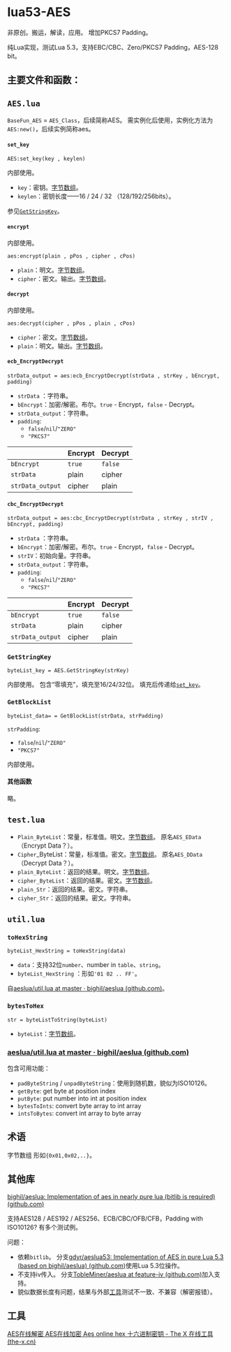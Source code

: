 # lua53-AES

非原创。搬运，解读，应用。
增加PKCS7 Padding。

纯Lua实现，测试Lua 5.3，支持EBC/CBC、Zero/PKCS7 Padding，AES-128 bit。

## 主要文件和函数：

## `AES.lua`

`BaseFun_AES` = `AES_Class`，后续简称AES。
需实例化后使用，实例化方法为`AES:new()`，后续实例简称aes。

#### `set_key`

`AES:set_key(key , keylen)`

内部使用。

- `key`：密钥。[字节数组](#字节数组)。
- `keylen`：密钥长度——16 / 24 / 32 （128/192/256bits）。

参见[`GetStringKey`](#GetStringKey)。

#### `encrypt`

内部使用。

 `aes:encrypt(plain , pPos , cipher , cPos)`

- `plain`：明文。[字节数组](#字节数组)。
- `cipher`：密文。输出。[字节数组](#字节数组)。

#### `decrypt`

内部使用。

`aes:decrypt(cipher , pPos , plain , cPos)`

- `cipher`：密文。[字节数组](#字节数组)。
- `plain`：明文。输出。[字节数组](#字节数组)。

#### `ecb_EncryptDecrypt`

`strData_output = aes:ecb_EncryptDecrypt(strData , strKey , bEncrypt, padding)`

- `strData` ：字符串。
- `bEncrypt`：加密/解密。布尔。`true` - Encrypt，`false` - Decrypt。
- `strData_output`：字符串。
- `padding`: 
  - `false`/`nil`/`"ZERO"`
  - `"PKCS7"`


|                  | Encrypt | Decrypt |
| ---------------- | ------- | ------- |
| `bEncrypt`       | `true`  | `false` |
| `strData`        | plain   | cipher  |
| `strData_output` | cipher  | plain   |

#### `cbc_EncryptDecrypt`

`strData_output = aes:cbc_EncryptDecrypt(strData , strKey , strIV , bEncrypt, padding)`

- `strData` ：字符串。
- `bEncrypt`：加密/解密。布尔。`true` - Encrypt，`false` - Decrypt。
- `strIV`：初始向量。字符串。
- `strData_output`：字符串。
- `padding`: 
  - `false`/`nil`/`"ZERO"`
  - `"PKCS7"`

|                  | Encrypt | Decrypt |
| ---------------- | ------- | ------- |
| `bEncrypt`       | `true`  | `false` |
| `strData`        | plain   | cipher  |
| `strData_output` | cipher  | plain   |

### `GetStringKey`

`byteList_key = AES.GetStringKey(strKey)`

内部使用。
包含“零填充”，填充至16/24/32位。
填充后传递给[`set_key`](#set_key)。

### `GetBlockList`

`byteList_data= = GetBlockList(strData, strPadding)`

`strPadding`: 

- `false`/`nil`/`"ZERO"`
- `"PKCS7"`

内部使用。

#### 其他函数

略。

## `test.lua`

- `Plain_ByteList`：常量，标准值。明文。[字节数组](#字节数组)。
  原名`AES_EData`（Encrypt Data？）。
- `Cipher`_ByteList：常量，标准值。密文。[字节数组](#字节数组)。
  原名`AES_DData`（Decrypt Data？）。
- `plain_ByteList`：返回的结果。明文。[字节数组](#字节数组)。
- `cipher_ByteList`：返回的结果。密文。[字节数组](#字节数组)。
- `plain_Str`：返回的结果。密文。字符串。
- `ciyher_Str`：返回的结果。密文。字符串。

## `util.lua`

### `toHexString`

`byteList_HexString = toHexString(data)`

- `data`：支持32位`number`、number in `table`、`string`。
- `byteList_HexString` ：形如`'01 02 .. FF'`。

自[aeslua/util.lua at master · bighil/aeslua (github.com)](https://github.com/bighil/aeslua/blob/master/src/aeslua/util.lua)。

### `bytesToHex`

`str = byteListToString(byteList)`

- `byteList`：[字节数组](#字节数组)。

### [aeslua/util.lua at master · bighil/aeslua (github.com)](https://github.com/bighil/aeslua/blob/master/src/aeslua/util.lua)

包含可用功能：

- `padByteString` / `unpadByteString`：使用到随机数，貌似为ISO10126。
- `getByte`: get byte at position index
- `putByte`: put number into int at position index
- `bytesToInts`: convert byte array to int array
- `intsToBytes`: convert int array to byte array

## 术语

<a name="字节数组">字节数组</a> 形如`{0x01,0x02,..}`。

## 其他库

[bighil/aeslua: Implementation of aes in nearly pure lua (bitlib is required) (github.com)](https://github.com/bighil/aeslua)

支持AES128 / AES192 / AES256、ECB/CBC/OFB/CFB，Padding with ISO10126?
有多个测试例。

问题：

- 依赖`bitlib`。
  分支[gdyr/aeslua53: Implementation of AES in pure Lua 5.3 \(based on bighil/aeslua) (github.com)](https://github.com/gdyr/aeslua53)使用Lua 5.3位操作。
- 不支持iv传入。
  分支[TobleMiner/aeslua at feature-iv (github.com)](https://github.com/TobleMiner/aeslua/tree/feature-iv)加入支持。
- 貌似数据长度有问题，结果与外部[工具](#工具)测试不一致、不兼容（解密报错）。

## 工具

[AES在线解密 AES在线加密 Aes online hex 十六进制密钥 - The X 在线工具 (the-x.cn)](https://the-x.cn/cryptography/Aes.aspx)

